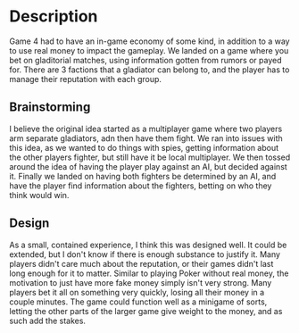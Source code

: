 # Description 
Game 4 had to have an in-game economy of some kind, in addition to a way to use real money to impact the gameplay. We landed on a game where you bet on gladitorial matches, using information gotten from rumors or payed for. There are 3 factions that a gladiator can belong to, and the player has to manage their reputation with each group.
## Brainstorming
I believe the original idea started as a multiplayer game where two players arm separate gladiators, adn then have them fight. We ran into issues with this idea, as we wanted to do things with spies, getting information about the other players fighter, but still have it be local multiplayer. We then tossed around the idea of having the player play against an AI, but decided against it. Finally we landed on having both fighters be determined by an AI, and have the player find information about the fighters, betting on who they think would win.
## Design
As a small, contained experience, I think this was designed well. It could be extended, but I don't know if there is enough substance to justify it. Many players didn't care much about the reputation, or their games didn't last long enough for it to matter. Similar to playing Poker without real money, the motivation to just have more fake money simply isn't very strong. Many players bet it all on something very quickly, losing all their money in a couple minutes. The game could function well as a minigame of sorts, letting the other parts of the larger game give weight to the money, and as such add the stakes. 
